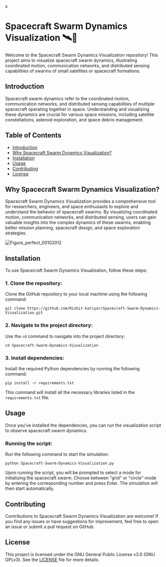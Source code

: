 

s
















# Spacecraft Swarm Dynamics Visualization 🛰️🌌

Welcome to the Spacecraft Swarm Dynamics Visualization repository! This project aims to visualize spacecraft swarm dynamics, illustrating coordinated motion, communication networks, and distributed sensing capabilities of swarms of small satellites or spacecraft formations.

## Introduction
Spacecraft swarm dynamics refer to the coordinated motion, communication networks, and distributed sensing capabilities of multiple spacecraft operating together in space. Understanding and visualizing these dynamics are crucial for various space missions, including satellite constellations, asteroid exploration, and space debris management.

## Table of Contents
- [Introduction](#introduction)
- [Why Spacecraft Swarm Dynamics Visualization?](#why-spacecraft-swarm-dynamics-visualization)
- [Installation](#installation)
- [Usage](#usage)
- [Contributing](#contributing)
- [License](#license)

## Why Spacecraft Swarm Dynamics Visualization?
Spacecraft Swarm Dynamics Visualization provides a comprehensive tool for researchers, engineers, and space enthusiasts to explore and understand the behavior of spacecraft swarms. By visualizing coordinated motion, communication networks, and distributed sensing, users can gain valuable insights into the complex dynamics of these swarms, enabling better mission planning, spacecraft design, and space exploration strategies.

![Figure_perfect_00102012](https://github.com/Rishit-katiyar/Spacecraft-Swarm-Dynamics-Visualization/assets/167756997/c5fdfeea-c678-4a50-be03-dd07a47e40d1)

## Installation
To use Spacecraft Swarm Dynamics Visualization, follow these steps:

### 1. Clone the repository:
Clone the GitHub repository to your local machine using the following command:

```
git clone https://github.com/Rishit-katiyar/Spacecraft-Swarm-Dynamics-Visualization.git
```

### 2. Navigate to the project directory:
Use the `cd` command to navigate into the project directory:

```
cd Spacecraft-Swarm-Dynamics-Visualization
```

### 3. Install dependencies:
Install the required Python dependencies by running the following command:

```
pip install -r requirements.txt
```

This command will install all the necessary libraries listed in the `requirements.txt` file.

## Usage
Once you've installed the dependencies, you can run the visualization script to observe spacecraft swarm dynamics.

### Running the script:
Run the following command to start the simulation:

```
python Spacecraft-Swarm-Dynamics-Visualization.py
```

Upon running the script, you will be prompted to select a mode for initializing the spacecraft swarm. Choose between "grid" or "circle" mode by entering the corresponding number and press Enter. The simulation will then start automatically.

## Contributing
Contributions to Spacecraft Swarm Dynamics Visualization are welcome! If you find any issues or have suggestions for improvement, feel free to open an issue or submit a pull request on GitHub.

## License
This project is licensed under the GNU General Public License v3.0 (GNU GPLv3). See the [LICENSE](LICENSE) file for more details.
